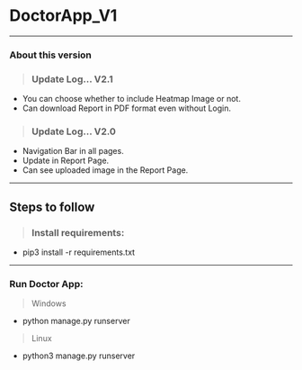 # DoctorApp_V1
***
### About this version
>### Update Log... V2.1
- You can choose whether to include Heatmap Image or not.
- Can download Report in PDF format even without Login.

>### Update Log... V2.0
- Navigation Bar in all pages.
- Update in Report Page.
- Can see uploaded image in the Report Page.
***

## Steps to follow

>### Install requirements:
 - pip3 install -r requirements.txt
  
  ***

 ### Run Doctor App:
  > Windows 
  - python manage.py runserver
  
  > Linux
  - python3 manage.py runserver
